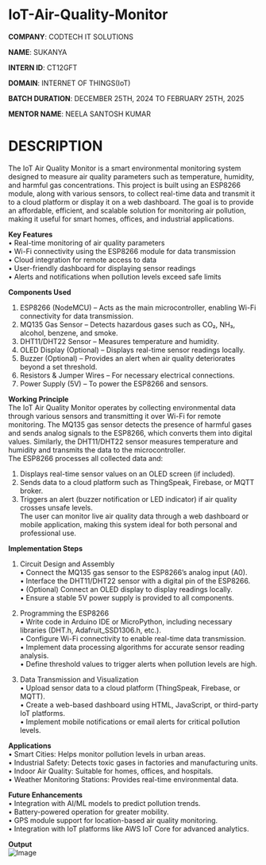 # IoT-Air-Quality-Monitor

**COMPANY**: CODTECH IT SOLUTIONS

**NAME**: SUKANYA

**INTERN ID**: CT12GFT

**DOMAIN**: INTERNET OF THINGS(IoT)

**BATCH DURATION**: DECEMBER 25TH, 2024 TO FEBRUARY 25TH, 2025

**MENTOR NAME**: NEELA SANTOSH KUMAR

# DESCRIPTION                      
The IoT Air Quality Monitor is a smart environmental monitoring system designed to measure air quality parameters such as temperature, humidity, and harmful gas concentrations. This project is built using an ESP8266 module, along with various sensors, to collect real-time data and transmit it to a cloud platform or display it on a web dashboard. The goal is to provide an affordable, efficient, and scalable solution for monitoring air pollution, making it useful for smart homes, offices, and industrial applications.              

**Key Features**                   
•	Real-time monitoring of air quality parameters                                   
•	Wi-Fi connectivity using the ESP8266 module for data transmission                               
•	Cloud integration for remote access to data                             
•	User-friendly dashboard for displaying sensor readings                           
•	Alerts and notifications when pollution levels exceed safe limits                                

**Components Used**                           
1.	ESP8266 (NodeMCU) – Acts as the main microcontroller, enabling Wi-Fi connectivity for data transmission.                                  
2.	MQ135 Gas Sensor – Detects hazardous gases such as CO₂, NH₃, alcohol, benzene, and smoke.                                    
3.	DHT11/DHT22 Sensor – Measures temperature and humidity.                                      
4.	OLED Display (Optional) – Displays real-time sensor readings locally.                                                   
5.	Buzzer (Optional) – Provides an alert when air quality deteriorates beyond a set threshold.                                      
6.	Resistors & Jumper Wires – For necessary electrical connections.                                                    
7.	Power Supply (5V) – To power the ESP8266 and sensors.                                               

**Working Principle**                                                                           
The IoT Air Quality Monitor operates by collecting environmental data through various sensors and transmitting it over Wi-Fi for remote monitoring. The MQ135 gas sensor detects the presence of harmful gases and sends analog signals to the ESP8266, which converts them into digital values. Similarly, the DHT11/DHT22 sensor measures temperature and humidity and transmits the data to the microcontroller.                                           
The ESP8266 processes all collected data and:                                 
1.	Displays real-time sensor values on an OLED screen (if included).                                     
2.	Sends data to a cloud platform such as ThingSpeak, Firebase, or MQTT broker.                                          
3.	Triggers an alert (buzzer notification or LED indicator) if air quality crosses unsafe levels.                                          
The user can monitor live air quality data through a web dashboard or mobile application, making this system ideal for both personal and professional use.                             

**Implementation Steps**                                                                      
1. Circuit Design and Assembly                             
•	Connect the MQ135 gas sensor to the ESP8266’s analog input (A0).                             
•	Interface the DHT11/DHT22 sensor with a digital pin of the ESP8266.                                 
•	(Optional) Connect an OLED display to display readings locally.                          
•	Ensure a stable 5V power supply is provided to all components.                                                                 

2. Programming the ESP8266                                
•	Write code in Arduino IDE or MicroPython, including necessary libraries (DHT.h, Adafruit_SSD1306.h, etc.).                          
•	Configure Wi-Fi connectivity to enable real-time data transmission.                                    
•	Implement data processing algorithms for accurate sensor reading analysis.                                       
•	Define threshold values to trigger alerts when pollution levels are high.                                

3. Data Transmission and Visualization                              
•	Upload sensor data to a cloud platform (ThingSpeak, Firebase, or MQTT).                                     
•	Create a web-based dashboard using HTML, JavaScript, or third-party IoT platforms.                                     
•	Implement mobile notifications or email alerts for critical pollution levels.                                   

**Applications**                                            
•	Smart Cities: Helps monitor pollution levels in urban areas.                                  
•	Industrial Safety: Detects toxic gases in factories and manufacturing units.                                     
•	Indoor Air Quality: Suitable for homes, offices, and hospitals.                                     
•	Weather Monitoring Stations: Provides real-time environmental data.                                   

**Future Enhancements**                                              
•	Integration with AI/ML models to predict pollution trends.                                         
•	Battery-powered operation for greater mobility.                                         
•	GPS module support for location-based air quality monitoring.                                      
•	Integration with IoT platforms like AWS IoT Core for advanced analytics.                                   

**Output**                           
![Image](https://github.com/user-attachments/assets/7ad36ca2-d551-49fa-aa75-6eba6673e5f2)
